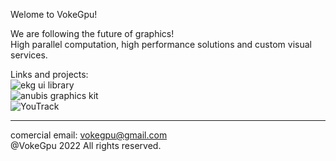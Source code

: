 Welome to VokeGpu!

We are following the future of graphics!  
High parallel computation, high performance solutions and custom visual services. 

Links and projects:  
![ekg ui library](!https://github.com/vokegpu/ekg-ui-library)  
![anubis graphics kit](!https://github.com/vokegpu/anubs-graphics-kit)  
![YouTrack](https://vokegpu.youtrack.cloud)  

---

comercial email: vokegpu@gmail.com  
@VokeGpu 2022 All rights reserved.
